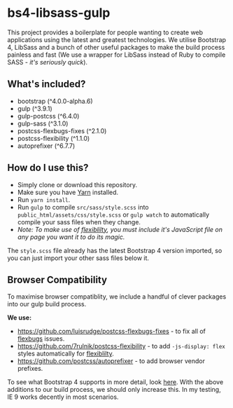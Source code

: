 # bs4-libsass-gulp
This project provides a boilerplate for people wanting to create web applications using the latest and greatest technologies. We utilise Bootstrap 4, LibSass and a bunch of other useful packages to make the build process painless and fast (We use a wrapper for LibSass instead of Ruby to compile SASS - *it's seriously quick*).

## What's included?
* bootstrap (^4.0.0-alpha.6)
* gulp (^3.9.1)
* gulp-postcss (^6.4.0)
* gulp-sass (^3.1.0)
* postcss-flexbugs-fixes (^2.1.0)
* postcss-flexibility (^1.1.0)
* autoprefixer (^6.7.7)

## How do I use this?
* Simply clone or download this repository.
* Make sure you have [Yarn](https://yarnpkg.com/en/docs/install) installed.
* Run `yarn install`.
* Run `gulp` to compile `src/sass/style.scss` into `public_html/assets/css/style.scss` or `gulp watch` to automatically compile your sass files when they change.
* *Note: To make use of [flexiblilty](https://github.com/jonathantneal/flexibility), you must include it's JavaScript file on any page you want it to do its magic.*

The `style.scss` file already has the latest Bootstrap 4 version imported, so you can just import your other sass files below it.

## Browser Compatibility
To maximise browser compatiblity, we include a handful of clever packages into our gulp build process.

**We use:**
* https://github.com/luisrudge/postcss-flexbugs-fixes - to fix all of [flexbugs](https://github.com/philipwalton/flexbugs) issues.
* https://github.com/7rulnik/postcss-flexibility - to add `-js-display: flex` styles automatically for [flexiblilty](https://github.com/jonathantneal/flexibility).
* https://github.com/postcss/autoprefixer - to add browser vendor prefixes.

To see what Bootstrap 4 supports in more detail, look [here](https://v4-alpha.getbootstrap.com/getting-started/browsers-devices/). With the above additions to our build process, we should only increase this. In my testing, IE 9 works decently in most scenarios.

